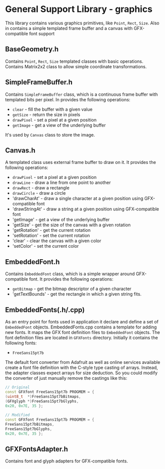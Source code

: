 # General Support Library - graphics

This library contains various graphics primitives, like `Point`, `Rect`, `Size`.
Also in contains a simple templated frame buffer and a canvas with GFX-compatible font support

## BaseGeometry.h

Contains `Point`, `Rect`, `Size` templated classes with basic operations.
Contains Matrix2x2 class to allow simple coordinate transformations.

## SimpleFrameBuffer.h

Contains `SimpleFrameBuffer` class, which is a continuous frame buffer with templated bits per pixel.
In provides the following operations:
* `clear` - fill the buffer with a given value
* `getSize` - return the size in pixels
* `drawPixel` - set a pixel at a given position
* `getImage` - get a view of the underlying buffer

It's used by `Canvas` class to store the image.

## Canvas.h

A templated class uses external frame buffer to draw on it.
It provides the following operations:
* `drawPixel` - set a pixel at a given position
* `drawLine` - draw a line from one point to another
* `drawRect` - draw a rectangle
* `drawCircle` - draw a circle
* 'drawCharAt' - draw a single character at a given position using GFX-compatible font
* 'drawStringAt' - draw a string at a given position using GFX-compatible font
* 'getImage' - get a view of the underlying buffer
* 'getSize' - get the size of the canvas with a given rotation
* 'getRotation' - get the current rotation
* 'setRotation' - set the current rotation
* 'clear' - clear the canvas with a given color
* 'setColor' - set the current color

## EmbeddedFont.h

Contains `EmbeddedFont` class, which is a simple wrapper around GFX-compatible font.
It provides the following operations:
* `getBitmap` - get the bitmap descriptor of a given character
* 'getTextBounds' - get the rectangle in which a given string fits.

## EmbeddedFonts(.h/.cpp)

As an entry point for fonts used in application it declare and define a set of `EmbeddedFont` objects.
EmbeddedFonts.cpp contains a template for adding new fonts.
It maps the GFX font definition files to `EmbeddedFont` objects.
The font definition files are located in `GFXFonts` directory. Initially it contains the following fonts:
* `FreeSans15pt7b`

The default font converter from Adafruit as well as online services available create a font file definition
with the C-style type casting of arrays. Instead, the adapter classes expect arrays for size deduction.
So you could modify the converter of just manually remove the castings like this:
```c++
// Original
const GFXfont FreeSans15pt7b PROGMEM = {
(uint8_t  *)FreeSans15pt7bBitmaps,
(GFXglyph *)FreeSans15pt7bGlyphs,
0x20, 0x7E, 35 };
  
// Modified
const GFXfont FreeSans15pt7b PROGMEM = {
FreeSans15pt7bBitmaps,
FreeSans15pt7bGlyphs,
0x20, 0x7E, 35 };
```

## GFXFontsAdapter.h

Contains font and glyph adapters for GFX-compatible fonts.
